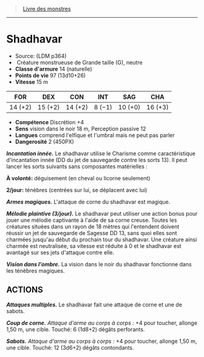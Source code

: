 ﻿> [Livre des monstres](tome_of_beasts.md)

---

# Shadhavar

- Source: (LDM p364)
-  Créature monstrueuse de Grande taille (G), neutre
- **Classe d'armure** 14 (naturelle)
- **Points de vie** 97 (13d10+26)
- **Vitesse** 15 m

|FOR|DEX|CON|INT|SAG|CHA|
|---|---|---|---|---|---|
|14 (+2)|15 (+2)|14 (+2)|8 (−1)|10 (+0)|16 (+3)|

- **Compétence** Discrétion +4
- **Sens** vision dans le noir 18 m, Perception passive 12
- **Langues** comprend l'elfique et l'umbral mais ne peut pas parler
- **Dangerosité** 2 (450PX)

**_Incantation innée._** Le shadhavar utilise le Charisme comme caractéristique d'incantation innée (DD du jet de sauvegarde contre les sorts 13). Il peut lancer les sorts suivants sans composantes matérielles :

**À volonté:** déguisement (en cheval ou licorne seulement)

**2/jour:** ténèbres (centrées sur lui, se déplacent avec lui)

**_Armes magiques._** L'attaque de corne du shadhavar est magique.

**_Mélodie plaintive (3/jour)._** Le shadhavar peut utiliser une action bonus pour jouer une mélodie captivante à l'aide de sa corne creuse. Toutes les créatures situées dans un rayon de 18 mètres qui l'entendent doivent réussir un jet de sauvegarde de Sagesse DD 13, sans quoi elles sont charmées jusqu'au début du prochain tour du shadhavar. Une créature ainsi charmée est neutralisée, sa vitesse est réduite à 0 et le shadhavar est avantagé sur ses jets d'attaque contre elle.

**_Vision dans l'ombre._** La vision dans le noir du shadhavar fonctionne dans les ténèbres magiques.

## ACTIONS

**_Attaques multiples._** Le shadhavar fait une attaque de corne et une de sabots.

**_Coup de corne._** _Attaque d'arme au corps à corps :_ +4 pour toucher, allonge 1,50 m, une cible. Touché: 6 (1d8+2) dégâts perforants.

**_Sabots._** _Attaque d'arme au corps à corps :_ +4 pour toucher, allonge 1,50 m, une cible. Touché: 12 (3d6+2) dégâts contondants.

